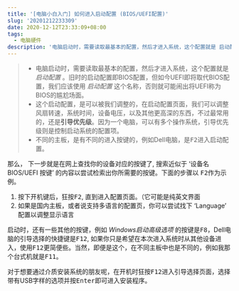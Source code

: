 ```yaml
---
title: '[电脑小白入门] 如何进入启动配置 (BIOS/UEFI配置)'
slug: '20201212233309'
date: 2020-12-12T23:33:09+08:00
tags:
  - 电脑硬件
description: '电脑启动时，需要读取最基本的配置，然后才进入系统，这个配置就是 启动配置 。旧时的启动配置即BIOS配置，但如今UEFI即将取代BIOS配置，我们应该使用 启动配置 这个名称，否则就可能闹出将UEFI称为BIOS的尴尬场面。这个启动配置，是可以被我们调整的，在启动配置页面，我们可以调整风扇转速，系统时间，设备电压，以及其他更高深的东西，不过最常用的，还是引导优先级。因为一个电脑，可以有多个操作系统，引导优先级则是控制启动系统的配置项。不同的主板，是有不同的进入按键的，例如Dell电脑，是F2进入启动..'
---
```


> - 电脑启动时，需要读取最基本的配置，然后才进入系统，这个配置就是 *启动配置* 。旧时的启动配置即BIOS配置，但如今UEFI即将取代BIOS配置，我们应该使用 *启动配置* 这个名称，否则就可能闹出将UEFI称为BIOS的尴尬场面。
> - 这个启动配置，是可以被我们调整的，在启动配置页面，我们可以调整风扇转速，系统时间，设备电压，以及其他更高深的东西，不过最常用的，还是**引导优先级**。因为一个电脑，可以有多个操作系统，引导优先级则是控制启动系统的配置项。
> - 不同的主板，是有不同的进入按键的，例如Dell电脑，是<kbd>F2</kbd>进入启动配置。


那么， 下一步就是在网上查找你的设备对应的按键了, 搜索近似于 ‘设备名 BIOS/UEFI 按键’ 的内容以尝试检索出你所需要的按键。下面的步骤以 <kbd>F2</kbd>作为示例。

1. 按下开机键后，狂按<kbd>F2</kbd>, 直到进入配置页面。（它可能是纯英文界面
2. 如果是国内主板，或者说支持多语言的配置页，你可以尝试找下 ‘Language’ 配置以调整显示语言


启动时，还有一些其他的按键，例如 *Windows启动高级选项* 的按键是<kbd>F8</kbd>，Dell电脑的引导选择的快捷键是<kbd>F12</kbd>, 如果你只是希望在本次进入系统时从其他设备进入，使用<kbd>F12</kbd>更简便些。当然，即便是这个，在不同主板中也是不同的，例如我那个台式机就是<kbd>F11</kbd>。


对于想要通过介质安装系统的朋友呢，在开机时狂按<kbd>F12</kbd>进入引导选择页面，选择带有USB字样的选项并按<kbd>Enter</kbd>即可进入安装程序。
